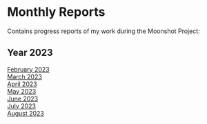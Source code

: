 # Monthly Reports
Contains progress reports of my work during the Moonshot Project:

## Year 2023

[February 2023](https://algosup-my.sharepoint.com/:w:/p/paul_nowak/EaWs-FR-enhKhbJvGvCzfDEBiZFSjrdC5nGs45nb-M24MA?e=Mhajlx) <br>
[March 2023](https://algosup-my.sharepoint.com/:w:/p/paul_nowak/EQiguIQwffdNkdXNngS4d5wBbgT9US5F67W2Xqj0B-SFVw?e=PYad98) <br>
[April 2023](https://algosup-my.sharepoint.com/:w:/p/paul_nowak/Edlui4P0ZlRDj5NaJdfouCoBr_Hqt7dx4XWbF8KUw-Bo5A?e=lc2JSA) <br> 
[May 2023](https://algosup-my.sharepoint.com/:w:/p/paul_nowak/ERRRUOwhSClPrs06HpMYdqoBDdBrRJ7qZjrcsoxKnoYseg?e=tnNDI3) <br> 
[June 2023](https://algosup-my.sharepoint.com/:w:/p/paul_nowak/EXJi_53ywhlBgTRfDWkG0vgBvbqZ3NuZRU-2J5PgtNc0IQ?e=Qmb6ei) <br> 
[July 2023](https://algosup-my.sharepoint.com/:w:/p/paul_nowak/EQaq0hPXr25PmmDyzdjwLXUBd4tOGBFH_UlRQOo3WZeCSQ?e=DiCvyX)<br> 
[August 2023](https://algosup-my.sharepoint.com/:w:/p/paul_nowak/Edby_ADv1nJJtl8bKmMA6NYB0cosEWuiPCYtFAzEoYYuNg?e=93aZ59)<br> 

